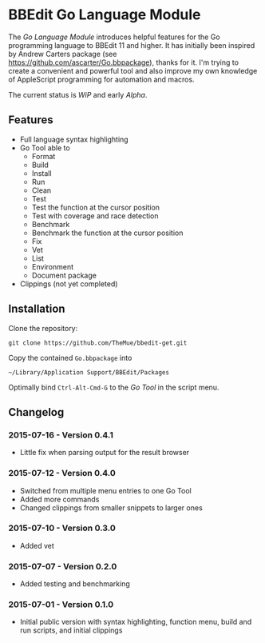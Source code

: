 # BBEdit Go Language Module

The *Go Language Module* introduces helpful features for the Go programming language 
to BBEdit 11 and higher. It has initially been inspired by Andrew Carters package
(see https://github.com/ascarter/Go.bbpackage), thanks for it. I'm trying to create
a convenient and powerful tool and also improve my own knowledge of AppleScript
programming for automation and macros.

The current status is *WiP* and early *Alpha*.

## Features

* Full language syntax highlighting
* Go Tool able to
  * Format
  * Build
  * Install
  * Run
  * Clean
  * Test
  * Test the function at the cursor position
  * Test with coverage and race detection
  * Benchmark
  * Benchmark the function at the cursor position
  * Fix
  * Vet
  * List
  * Environment
  * Document package
* Clippings (not yet completed)

## Installation

Clone the repository:

```
git clone https://github.com/TheMue/bbedit-get.git
```

Copy the contained `Go.bbpackage` into

```
~/Library/Application Support/BBEdit/Packages
```

Optimally bind `Ctrl-Alt-Cmd-G` to the *Go Tool* in the
script menu.

## Changelog

### 2015-07-16 - Version 0.4.1

* Little fix when parsing output for the result browser

### 2015-07-12 - Version 0.4.0

* Switched from multiple menu entries to one Go Tool
* Added more commands
* Changed clippings from smaller snippets to larger ones

### 2015-07-10 - Version 0.3.0

* Added vet

### 2015-07-07 - Version 0.2.0

* Added testing and benchmarking

### 2015-07-01 - Version 0.1.0

* Initial public version with syntax highlighting, function
  menu, build and run scripts, and initial clippings
